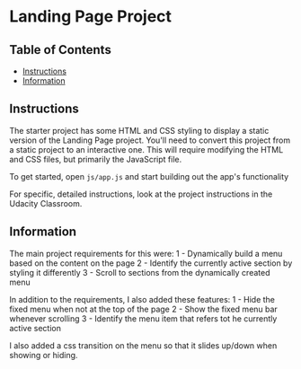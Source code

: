 # Landing Page Project

## Table of Contents

* [Instructions](#instructions)
* [Information](#information)

## Instructions

The starter project has some HTML and CSS styling to display a static version of the Landing Page project. You'll need to convert this project from a static project to an interactive one. This will require modifying the HTML and CSS files, but primarily the JavaScript file.

To get started, open `js/app.js` and start building out the app's functionality

For specific, detailed instructions, look at the project instructions in the Udacity Classroom.

## Information

The main project requirements for this were:
    1 - Dynamically build a menu based on the content on the page
    2 - Identify the currently active section by styling it differently
    3 - Scroll to sections from the dynamically created menu

In addition to the requirements, I also added these features:
    1 - Hide the fixed menu when not at the top of the page
    2 - Show the fixed menu bar whenever scrolling
    3 - Identify the menu item that refers tot he currently active section

I also added a css transition on the menu so that it slides up/down when showing or hiding.
